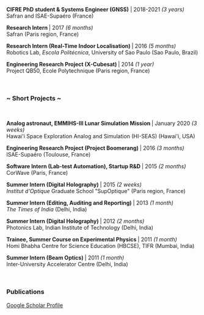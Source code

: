 <p>
  <b>CIFRE PhD student & Systems Engineer (GNSS)</b> | 2018-2021 <i>(3 years)</i>
  <br> Safran and ISAE-Supaéro (France)    
</p>

<p>
  <b> Research Intern </b> | 2017 <i>(6 months)</i>
  <br> Safran (Paris region, France)    
</p>

<p>
  <b> Research Intern (Real-Time Indoor Localisation) </b> | 2016 <i>(5 months)</i>
  <br> Robotics Lab, <i>Escola Politécnica</i>, University of Sao Paulo (Sao Paulo, Brazil)    
</p>

<p>
  <b> Engineering Research Project (X-Cubesat) </b> | 2014 <i>(1 year)</i>
  <br> Project QB50, Ecole Polytechnique (Paris region, France)    
</p>

<br> <h3>~ Short Projects ~</h3><br>

<p>
  <b> Analog astronaut, EMMIHS-III Lunar Simulation Mission </b> | January 2020 <i>(3 weeks)</i>
  <br> Hawai'i Space Exploration Analog and Simulation (HI-SEAS) (Hawai'i, USA)
</p>
<p>
  <b> Engineering Research Project (Project Boomerang) </b> | 2016 <i>(3 months)</i>
  <br> ISAE-Supaéro (Toulouse, France)    
</p>
<p>
  <b> Software Intern (Lab-test Automation), Startup R&D </b> | 2015 <i>(2 months)</i>
  <br> CorWave (Paris, France)    
</p>

<p>
  <b> Summer Intern (Digital Holography) </b> | 2015 <i>(2 weeks)</i>
  <br> <i>Institut d'Optique</i> Graduate School "SupOptique" (Paris region, France)    
</p>

<p>
  <b> Summer Intern (Editing, Auditing and Reporting) </b> | 2013 <i>(1 month)</i>
  <br> <i>The Times of India</i> (Delhi, India)    
</p>

<p>
  <b> Summer Intern (Digital Holography) </b> | 2012 <i>(2 months)</i>
  <br> Photonics Lab, Indian Institute of Technology (Delhi, India)
</p>

<p>
  <b> Trainee, Summer Course on Experimental Physics </b> | 2011 <i>(1 month)</i>
  <br> Homi Bhabha Centre for Science Education (HBCSE), TIFR  (Mumbai, India)    
</p>

<p>
  <b> Summer Intern (Beam Optics) </b> | 2011 <i>(1 month)</i>
  <br> Inter-University Accelerator Centre (Delhi, India)
</p>

<br>
<h3>Publications</h3>
<a href="https://scholar.google.com/citations?hl=en&user=fdHnyXEAAAAJ">Google Scholar Profile</a>
